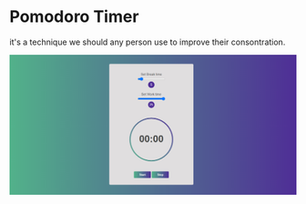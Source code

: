 # Pomodoro Timer

it's a technique we should any person use to improve their consontration.

![Image Preview](/img/counter.PNG)
